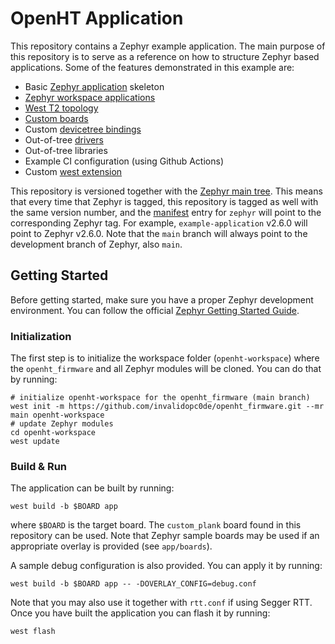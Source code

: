 # OpenHT Application

This repository contains a Zephyr example application. The main purpose of this
repository is to serve as a reference on how to structure Zephyr based
applications. Some of the features demonstrated in this example are:

- Basic [Zephyr application][app_dev] skeleton
- [Zephyr workspace applications][workspace_app]
- [West T2 topology][west_t2]
- [Custom boards][board_porting]
- Custom [devicetree bindings][bindings]
- Out-of-tree [drivers][drivers]
- Out-of-tree libraries
- Example CI configuration (using Github Actions)
- Custom [west extension][west_ext]

This repository is versioned together with the [Zephyr main tree][zephyr]. This
means that every time that Zephyr is tagged, this repository is tagged as well
with the same version number, and the [manifest](west.yml) entry for `zephyr`
will point to the corresponding Zephyr tag. For example, `example-application`
v2.6.0 will point to Zephyr v2.6.0. Note that the `main` branch will always
point to the development branch of Zephyr, also `main`.

[app_dev]: https://docs.zephyrproject.org/latest/develop/application/index.html
[workspace_app]: https://docs.zephyrproject.org/latest/develop/application/index.html#zephyr-workspace-app
[west_t2]: https://docs.zephyrproject.org/latest/develop/west/workspaces.html#west-t2
[board_porting]: https://docs.zephyrproject.org/latest/guides/porting/board_porting.html
[bindings]: https://docs.zephyrproject.org/latest/guides/dts/bindings.html
[drivers]: https://docs.zephyrproject.org/latest/reference/drivers/index.html
[zephyr]: https://github.com/zephyrproject-rtos/zephyr
[west_ext]: https://docs.zephyrproject.org/latest/develop/west/extensions.html

## Getting Started

Before getting started, make sure you have a proper Zephyr development
environment. You can follow the official
[Zephyr Getting Started Guide](https://docs.zephyrproject.org/latest/getting_started/index.html).

### Initialization

The first step is to initialize the workspace folder (``openht-workspace``) where
the ``openht_firmware`` and all Zephyr modules will be cloned. You can do
that by running:

```shell
# initialize openht-workspace for the openht_firmware (main branch)
west init -m https://github.com/invalidopc0de/openht_firmware.git --mr main openht-workspace
# update Zephyr modules
cd openht-workspace
west update
```

### Build & Run

The application can be built by running:

```shell
west build -b $BOARD app
```

where `$BOARD` is the target board. The `custom_plank` board found in this
repository can be used. Note that Zephyr sample boards may be used if an
appropriate overlay is provided (see `app/boards`).

A sample debug configuration is also provided. You can apply it by running:

```shell
west build -b $BOARD app -- -DOVERLAY_CONFIG=debug.conf
```

Note that you may also use it together with `rtt.conf` if using Segger RTT. Once
you have built the application you can flash it by running:

```shell
west flash
```
